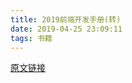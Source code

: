 ```yaml
---
title: 2019前端开发手册(转)
date: 2019-04-25 23:09:11
tags: 书籍
---
```


[原文链接](https://frontendmasters.com/books/front-end-handbook/2019/)

